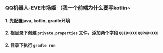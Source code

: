 ### QQ机器人-EVE市场姬 （我一个前端为什么要写kotlin~

#### 1. 先配置java, kotlin, gradle环境

#### 2. 根目录下创建 `private.properties` 文件，添加两个字段 `QQID=XXX` `QQPWD=XXX`

#### 2. 目录下执行 `gradle run`